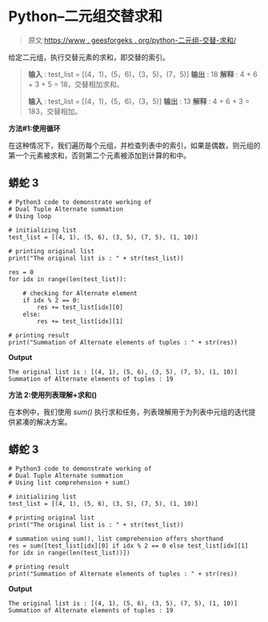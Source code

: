 # Python–二元组交替求和

> 原文:[https://www . geesforgeks . org/python-二元组-交替-求和/](https://www.geeksforgeeks.org/python-dual-tuple-alternate-summation/)

给定二元组，执行交替元素的求和，即交替的索引。

> **输入** : test_list = [(4，1)，(5，6)，(3，5)，(7，5)]
> **输出** : 18
> **解释** : 4 + 6 + 3 + 5 = 18，交替相加求和。
> 
> **输入** : test_list = [(4，1)，(5，6)，(3，5)]
> **输出** : 13
> **解释** : 4 + 6 + 3 = 183，交替相加。

**方法#1:使用循环**

在这种情况下，我们遍历每个元组，并检查列表中的索引，如果是偶数，则元组的第一个元素被求和，否则第二个元素被添加到计算的和中。

## 蟒蛇 3

```
# Python3 code to demonstrate working of
# Dual Tuple Alternate summation
# Using loop

# initializing list
test_list = [(4, 1), (5, 6), (3, 5), (7, 5), (1, 10)]

# printing original list
print("The original list is : " + str(test_list))

res = 0
for idx in range(len(test_list)):

    # checking for Alternate element
    if idx % 2 == 0:
        res += test_list[idx][0]
    else:
        res += test_list[idx][1]

# printing result
print("Summation of Alternate elements of tuples : " + str(res))
```

**Output**

```
The original list is : [(4, 1), (5, 6), (3, 5), (7, 5), (1, 10)]
Summation of Alternate elements of tuples : 19

```

**方法 2:使用列表理解+求和()**

在本例中，我们使用 *sum()* 执行求和任务，列表理解用于为列表中元组的迭代提供紧凑的解决方案。

## 蟒蛇 3

```
# Python3 code to demonstrate working of 
# Dual Tuple Alternate summation
# Using list comprehension + sum()

# initializing list
test_list = [(4, 1), (5, 6), (3, 5), (7, 5), (1, 10)]

# printing original list
print("The original list is : " + str(test_list))

# summation using sum(), list comprehension offers shorthand
res = sum([test_list[idx][0] if idx % 2 == 0 else test_list[idx][1] for idx in range(len(test_list))])

# printing result 
print("Summation of Alternate elements of tuples : " + str(res))
```

**Output**

```
The original list is : [(4, 1), (5, 6), (3, 5), (7, 5), (1, 10)]
Summation of Alternate elements of tuples : 19

```